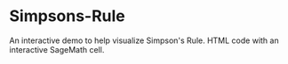 # Simpsons-Rule
An interactive demo to help visualize Simpson's Rule. HTML code with an interactive SageMath cell.
